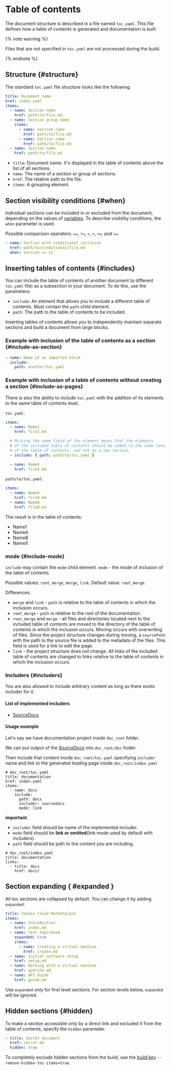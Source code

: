 # Table of contents

The document structure is described in a file named `toc.yaml`. This file defines how a table of contents is generated and documentation is built.

{% note warning %}

Files that are not specified in `toc.yaml` are not processed during the build.

{% endnote %}

## Structure {#structure}

The standard `toc.yaml` file structure looks like the following:

```yaml
title: Document name
href: index.yaml
items:
  - name: Section name
    href: path/to/file.md
  - name: Section group name
    items:
      - name: Section name
        href: path/to/file.md
      - name: Section name
        href: path/to/file.md
  - name: Section name
    href: path/to/file.md
```

* `title`: Document name. It's displayed in the table of contents above the list of all sections.
* `name`: The name of a section or group of sections.
* `href`: The relative path to the file.
* `items`: A grouping element.

## Section visibility conditions {#when}

Individual sections can be included in or excluded from the document, depending on the values of [variables](../syntax/vars.md). To describe visibility conditions, the `when` parameter is used.

Possible comparison operators: `==`, `!=`, `<`, `>`, `<=`, and `>=`.

```yaml
- name: Section with conditional inclusion
  href: path/to/conditional/file.md
  when: version == 12
```

## Inserting tables of contents {#includes}

You can include the table of contents of another document (a different `toc.yaml` file) as a subsection in your document. To do this, use the parameters:

* `include`: An element that allows you to include a different table of contents. Must contain the `path` child element.
* `path`: The path to the table of contents to be included.

Inserting tables of contents allows you to independently maintain separate sections and build a document from large blocks.

### Example with inclusion of the table of contents as a section {#include-as-section}

```yaml
- name: Name of an imported block
  include:
    path: another/toc.yaml
```

### Example with inclusion of a table of contents without creating a section {#include-as-pages}

There is also the ability to include `toc.yaml` with the addition of its elements to the same table of contents level.

`toc.yaml`:

```yaml
items:
  - name: Name1
    href: file1.md

  # Missing the name field of the element means that the elements
  # of the included table of contents should be added to the same level
  # of the table of contents, and not as a new section.
  - include: { path: path/to/toc.yaml }

  - name: NameX
    href: fileX.md
```
`path/to/toc.yaml`:

```yaml
items:
  - name: NameA
    href: fileA.md
  - name: NameB
    href: fileB.md
```
The result is in the table of contents:
- Name1
- NameA
- NameB
- NameX

### mode {#include-mode}

`include` may contain the `mode` child element.
`mode` - the mode of inclusion of the table of contents.

Possible values: `root_merge`, `merge`, `link`. Default value: `root_merge`.

Differences:
- `merge` and `link` - `path` is relative to the table of contents in which the inclusion occurs.
- `root_merge` - `path` is relative to the root of the documentation.
- `root_merge` and `merge` - all files and directories located next to the included table of contents
are moved to the directory of the table of contents in which the inclusion occurs. Moving occurs with overwriting of files.
Since the project structure changes during moving, a `sourcePath` with the path to the source file is added to the metadata of the files.
This field is used for a link to edit the page.
- `link` - the project structure does not change. All links of the included table of contents are changed to links relative
to the table of contents in which the inclusion occurs.

### Includers {#includers}

You are also allowed to include arbitrary content as long as there exists includer for it.

#### List of implemented includers

- [SourceDocs](https://github.com/SourceDocs/SourceDocs)

#### Usage example

Let's say we have documentation project inside `doc_root` folder.

We can put output of the [SourceDocs](https://github.com/SourceDocs/SourceDocs) into `doc_root/doc` folder.

Then include that content inside `doc_root/toc.yaml` specifying `includer` name and link to the generated leading page inside `doc_root/index.yaml`

```
# doc_root/toc.yaml
title: documentation
href: index.yaml
items:
  - name: docs
    include:
      path: docs
      includer: sourcedocs
      mode: link
```

**important**:

- `includer` field should be name of the implemented includer.
- `mode` field should be **link or omitted**(link mode used by default with includers).
- `path` field should be path to the content you are including.

```
# doc_root/index.yaml
title: documentation
links:
  - title: docs
    href: docs/
```


## Section expanding { #expanded }

All toc sections are collapsed by default. You can change it by adding `expanded`:

```yaml
title: Yandex Cloud Marketplace
items:
  - name: Introduction
    href: index.md
  - name: Test topichead
    expanded: true
    items:
      - name: Creating a virtual machine
        href: create.md
  - name: Initial software setup
    href: setup.md
  - name: Working with a virtual machine
    href: operate.md
  - name: API Guide
    href: guide.md
```

Use `expanded` only for first level sections. For section levels below, `expanded` will be ignored.


## Hidden sections {#hidden}

To make a section accessible only by a direct link and excluded it from the table of contents, specify the `hidden` parameter.

```yaml
- title: Secret document
  href: secret.md
  hidden: true
```

To completely exclude hidden sections from the build, use the [build key](../tools/docs/settings.md) `--remove-hidden-toc-items=true`.
